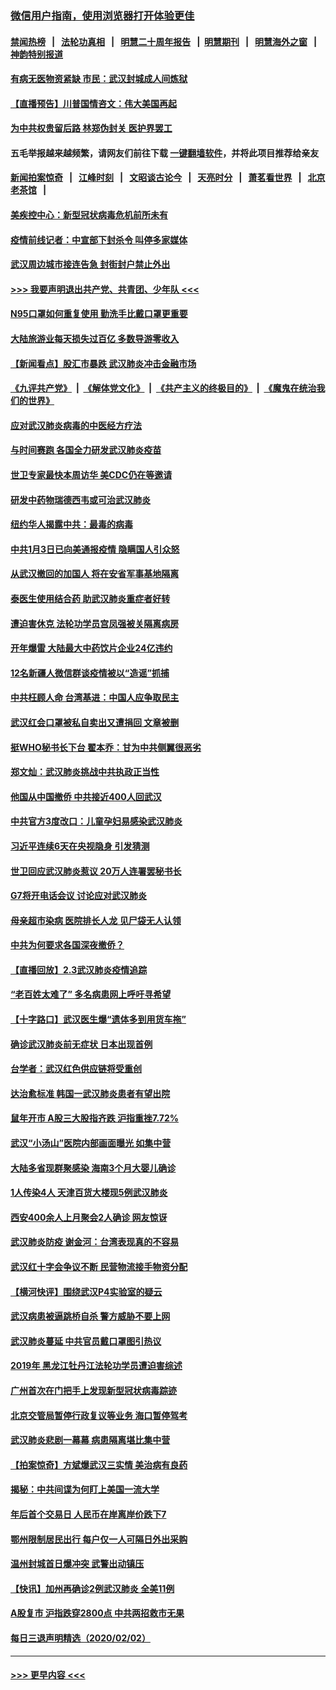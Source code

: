 ### [微信用户指南，使用浏览器打开体验更佳](https://github.com/gfw-breaker/banned-news1/blob/master/indexes/wechat-guide.md?t=0)
#### [禁闻热榜](热点新闻.md?t=0)  &nbsp;&nbsp;|&nbsp;&nbsp; [法轮功真相](https://github.com/gfw-breaker/truth/blob/master/README.md?t=0) &nbsp;&nbsp;|&nbsp;&nbsp; [明慧二十周年报告](https://github.com/gfw-breaker/mh-reports/blob/master/README.md?t=0) &nbsp;&nbsp;|&nbsp;&nbsp;[明慧期刊](https://github.com/gfw-breaker/mh-qikan) &nbsp;&nbsp;|&nbsp;&nbsp; [明慧海外之窗](https://github.com/gfw-breaker/mh-news/blob/master/README.md?t=0) &nbsp;&nbsp;|&nbsp;&nbsp; [神韵特别报道](https://github.com/gfw-breaker/mh-news/blob/master/shenyun.md?t=0)
#### [有病无医物资紧缺 市民：武汉封城成人间炼狱](../pages/nsc413/n11839878.md?t=02040644) 
#### [【直播预告】川普国情咨文：伟大美国再起](../pages/nsc413/n11842079.md?t=02040644) 
#### [为中共权贵留后路 林郑伪封关 医护界罢工](../pages/nsc413/n11842359.md?t=02040644) 
#### 五毛举报越来越频繁，请网友们前往下载 [一键翻墙软件](https://github.com/gfw-breaker/ssr-accounts)，并将此项目推荐给亲友
#### [新闻拍案惊奇](https://github.com/gfw-breaker/banned-news1/blob/master/pages/link4.md) &nbsp;&nbsp;|&nbsp;&nbsp; [江峰时刻](https://github.com/gfw-breaker/banned-news1/blob/master/pages/link4.md) &nbsp;&nbsp;|&nbsp;&nbsp; [文昭谈古论今](https://github.com/gfw-breaker/banned-news1/blob/master/pages/link4.md) &nbsp;&nbsp;|&nbsp;&nbsp; [天亮时分](https://github.com/gfw-breaker/banned-news1/blob/master/pages/link4.md) &nbsp;&nbsp;|&nbsp;&nbsp; [萧茗看世界](https://github.com/gfw-breaker/banned-news1/blob/master/pages/link4.md) &nbsp;&nbsp;|&nbsp;&nbsp; [北京老茶馆](https://github.com/gfw-breaker/banned-news1/blob/master/pages/link4.md) &nbsp;&nbsp;|&nbsp;&nbsp; 
#### [美疾控中心：新型冠状病毒危机前所未有](../pages/nsc413/n11842406.md?t=02040644) 
#### [疫情前线记者：中宣部下封杀令 叫停多家媒体](../pages/nsc413/n11842178.md?t=02040644) 
#### [武汉周边城市接连告急 封街封户禁止外出](../pages/nsc413/n11842277.md?t=02040644) 
#### [>>> 我要声明退出共产党、共青团、少年队 <<<](https://github.com/begood0513/goodnews/blob/master/quit/letter.md) 
#### [N95口罩如何重复使用 勤洗手比戴口罩更重要](../pages/nsc413/n11842236.md?t=02040644) 
#### [大陆旅游业每天损失过百亿 多数导游零收入](../pages/nsc413/n11842179.md?t=02040644) 
#### [【新闻看点】股汇市暴跌 武汉肺炎冲击金融市场](../pages/nsc413/n11842216.md?t=02040644) 
#### [《九评共产党》](https://github.com/begood0513/9ping.md/blob/master/README.md) &nbsp;|&nbsp; [《解体党文化》](../../../../jtdwh.md/blob/master/README.md)  &nbsp;|&nbsp; [《共产主义的终极目的》](../../../../gczydzjmd.md/blob/master/README.md) &nbsp;|&nbsp; [《魔鬼在统治我们的世界》](../../../../mgztzwmdsj.md/blob/master/README.md) 
#### [应对武汉肺炎病毒的中医经方疗法](../pages/nsc413/n11842157.md?t=02040644) 
#### [与时间赛跑  各国全力研发武汉肺炎疫苗](../pages/nsc413/n11842149.md?t=02040644) 
#### [世卫专家最快本周访华 美CDC仍在等邀请](../pages/nsc413/n11842198.md?t=02040644) 
#### [研发中药物瑞德西韦或可治武汉肺炎](../pages/nsc413/n11842100.md?t=02040644) 
#### [纽约华人揭露中共：最毒的病毒](../pages/nsc413/n11840631.md?t=02040644) 
#### [中共1月3日已向美通报疫情 隐瞒国人引众怒](../pages/nsc413/n11841978.md?t=02040644) 
#### [从武汉撤回的加国人 将在安省军事基地隔离](../pages/nsc413/n11840777.md?t=02040644) 
#### [泰医生使用结合药 助武汉肺炎重症者好转](../pages/nsc413/n11842096.md?t=02040644) 
#### [遭迫害休克 法轮功学员宫凤强被关隔离病房](../pages/nsc413/n11841492.md?t=02040644) 
#### [开年爆雷  大陆最大中药饮片企业24亿违约](../pages/nsc413/n11841904.md?t=02040644) 
#### [12名新疆人微信群谈疫情被以“造谣”抓捕](../pages/nsc413/n11839897.md?t=02040644) 
#### [中共枉顾人命 台湾基进：中国人应争取民主](../pages/nsc413/n11841532.md?t=02040644) 
#### [武汉红会口罩被私自卖出又遭捐回 文章被删](../pages/nsc413/n11841871.md?t=02040644) 
#### [挺WHO秘书长下台 翟本乔：甘为中共侧翼很恶劣](../pages/nsc413/n11841484.md?t=02040644) 
#### [郑文灿：武汉肺炎挑战中共执政正当性](../pages/nsc413/n11841537.md?t=02040644) 
#### [他国从中国撤侨 中共接近400人回武汉](../pages/nsc413/n11841290.md?t=02040644) 
#### [中共官方3度改口：儿童孕妇易感染武汉肺炎](../pages/nsc413/n11841631.md?t=02040644) 
#### [习近平连续6天在央视隐身 引发猜测](../pages/nsc413/n11841881.md?t=02040644) 
#### [世卫回应武汉肺炎惹议 20万人连署罢秘书长](../pages/nsc413/n11841664.md?t=02040644) 
#### [G7将开电话会议 讨论应对武汉肺炎](../pages/nsc413/n11841658.md?t=02040644) 
#### [母亲超市染病 医院排长人龙 见尸袋无人认领](../pages/nsc413/n11841762.md?t=02040644) 
#### [中共为何要求各国深夜撤侨？](../pages/nsc413/n11841731.md?t=02040644) 
#### [【直播回放】2.3武汉肺炎疫情追踪](../pages/nsc413/n11841577.md?t=02040644) 
#### [“老百姓太难了” 多名病患网上呼吁寻希望](../pages/nsc413/n11841565.md?t=02040644) 
#### [【十字路口】武汉医生爆“遗体多到用货车拖”](../pages/nsc413/n11840013.md?t=02040644) 
#### [确诊武汉肺炎前无症状 日本出现首例](../pages/nsc413/n11841567.md?t=02040644) 
#### [台学者：武汉红色供应链将受重创](../pages/nsc413/n11841596.md?t=02040644) 
#### [达治愈标准 韩国一武汉肺炎患者有望出院](../pages/nsc413/n11841523.md?t=02040644) 
#### [鼠年开市 A股三大股指齐跌 沪指重挫7.72%](../pages/nsc413/n11840461.md?t=02040644) 
#### [武汉“小汤山”医院内部画面曝光 如集中营](../pages/nsc413/n11841060.md?t=02040644) 
#### [大陆多省现群聚感染 海南3个月大婴儿确诊](../pages/nsc413/n11841274.md?t=02040644) 
#### [1人传染4人 天津百货大楼现5例武汉肺炎](../pages/nsc413/n11840677.md?t=02040644) 
#### [西安400余人上月聚会2人确诊 网友惊讶](../pages/nsc413/n11841178.md?t=02040644) 
#### [武汉肺炎防疫 谢金河：台湾表现真的不容易](../pages/nsc413/n11841120.md?t=02040644) 
#### [武汉红十字会争议不断 民营物流接手物资分配](../pages/nsc413/n11840733.md?t=02040644) 
#### [【横河快评】围绕武汉P4实验室的疑云](../pages/nsc413/n11840494.md?t=02040644) 
#### [武汉病患被逼跳桥自杀 警方威胁不要上网](../pages/nsc413/n11838521.md?t=02040644) 
#### [武汉肺炎蔓延 中共官员戴口罩图引热议](../pages/nsc413/n11840917.md?t=02040644) 
#### [2019年 黑龙江牡丹江法轮功学员遭迫害综述](../pages/nsc413/n11839335.md?t=02040644) 
#### [广州首次在门把手上发现新型冠状病毒踪迹](../pages/nsc413/n11840613.md?t=02040644) 
#### [北京交管局暂停行政复议等业务 海口暂停驾考](../pages/nsc413/n11840528.md?t=02040644) 
#### [武汉肺炎悲剧一幕幕 病患隔离堪比集中营](../pages/nsc413/n11838047.md?t=02040644) 
#### [【拍案惊奇】方斌爆武汉三实情 美治病有良药](../pages/nsc413/n11839984.md?t=02040644) 
#### [揭秘：中共间谍为何盯上美国一流大学](../pages/nsc413/n11840270.md?t=02040644) 
#### [年后首个交易日 人民币在岸离岸价跌下7](../pages/nsc413/n11840366.md?t=02040644) 
#### [鄂州限制居民出行 每户仅一人可隔日外出采购](../pages/nsc413/n11839131.md?t=02040644) 
#### [温州封城首日爆冲突 武警出动镇压](../pages/nsc413/n11839881.md?t=02040644) 
#### [【快讯】加州再确诊2例武汉肺炎 全美11例](../pages/nsc413/n11840339.md?t=02040644) 
#### [A股复市 沪指跌穿2800点 中共两招救市无果](../pages/nsc413/n11839859.md?t=02040644) 
#### [每日三退声明精选（2020/02/02）](../pages/nsc413/n11840257.md?t=02040644) 

----
#### [ >>> 更早内容 <<< ](../indexes/nsc413-earlier.md)
